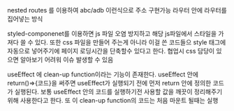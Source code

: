 nested routes 를 이용하여 abc/adb 이런식으로 주소 구현가능
라우터 안에 라우터를 집어넣는 방식

styled-componenet를 이용하면 js 파일 오염 방지하고 해당 js파일에서 스타일을 가져다 쓸 수 있다.
또한 css 파일을 만들어 주는게 아니라 이걸 쓴 코드들으 style 태그에 자동으로 넣어주기에 페이지 로딩시간을 단축할수 있다고 한다.
협업시 css 담당이 있으면 알아보기 어려워 이슈 발생할 수 있음

useEffect 에 clean-up function이라는 기능이 존재한다.
useEffect 안에 return()=>{코드}을 써주면 useEffect가 실행되기 전에 먼저 return 안에 정의한 코드가 실행된다.
보통 useEffect 안의 코드를 실행하기전 사용할 값을 깨끗이 정리해주기 위해 사용한다고 한다.
또 이 clean-up function의 코드는 처음 마운트 될때는 실행
